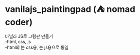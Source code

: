<h1> vanilajs_paintingpad (⛺️ nomad coder) </h1>

바닐라 JS로 그림판 만들기 <br>
-html, css, js <br>
-html의 <class>는 css용, <id>는 js용으로 통일
